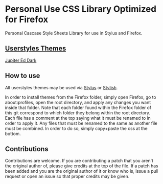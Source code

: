 # Personal Use CSS Library Optimized for Firefox
Personal Cascase Style Sheets Library for use in Stylus and Firefox.

## [Userstyles Themes](https://userstyles.org/users/431737)
[Jupiter Ed Dark](https://userstyles.org/styles/151815/jupiter-ed-dark-red-theme)

## How to use
All userstyles themes may be used via [Stylus](https://www.google.com/url?sa=t&rct=j&q=&esrc=s&source=web&cd=1&cad=rja&uact=8&ved=0ahUKEwiR882g1f3XAhUQ3mMKHUv9BzkQFggmMAA&url=https%3A%2F%2Faddons.mozilla.org%2Fen-US%2Ffirefox%2Faddon%2Fstyl-us%2F&usg=AOvVaw18flDCoRX0_lteO64rZeYi) or [Stylish](https://addons.mozilla.org/en-US/firefox/addon/stylish/).

In order to install themes from the Firefox folder, simply open Firefox, go to about:profiles, open the root directory, and apply any changes you want inside that folder. Note that each folder found within the Firefox folder of this git correspond to which folder they belong within the root directory.
Each file has a comment at the top saying what it must be renamed to in order to apply it. Any files that must be renamed to the same as another file must be combined. In order to do so, simply copy+paste the css at the bottom.

## Contributions
Contributions are welcome. If you are contributing a patch that you aren't the original author of, please give credits at the top of the file. If a patch has been added and you are the original author of it or know who is, issue a pull request or open an issue so that proper credits may be given.

